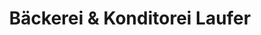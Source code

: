 ---
title: "Bäckerei & Konditorei Laufer"
url: /berlin/baeckerei-und-konditorei-laufer-frohnauer-strasse/
shop: Bäckerei
---